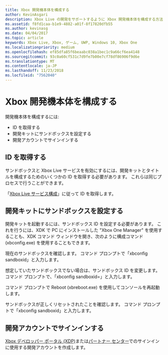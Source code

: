```yaml
---
title: Xbox 開発機本体を構成する
author: KevinAsgari
description: Xbox Live の開発をサポートするように Xbox 開発機本体を構成する方法について説明します。
ms.assetid: f8fd1caa-b1e9-4882-a01f-8f17820dfb55
ms.author: kevinasg
ms.date: 04/04/2017
ms.topic: article
keywords: Xbox Live, Xbox, ゲーム, UWP, Windows 10, Xbox One
ms.localizationpriority: medium
ms.openlocfilehash: ef85dfa85f6beaabc038a1bec1c9a66cf6ea4148
ms.sourcegitcommit: 93c0a60cf531c7d9fe7b00e7cf78df86906f9d6e
ms.translationtype: MT
ms.contentlocale: ja-JP
ms.lasthandoff: 11/23/2018
ms.locfileid: "7562040"
---
```

# <a name="configure-your-xbox-development-console"></a>Xbox 開発機本体を構成する

開発機本体を構成するには:
- ID を取得する
- 開発キットにサンドボックスを設定する
- 開発アカウントでサインインする

## <a name="get-your-ids"></a>ID を取得する
サンドボックスと Xbox Live サービスを有効にするには、開発キットとタイトルを構成するためのいくつかの ID を取得する必要があります。 これらは同じプロセスで行うことができます。

「[Xbox Live サービス構成](../xbox-live-service-configuration.md)」に従って ID を取得します。

## <a name="set-your-sandbox-on-your-development-kits"></a>開発キットにサンドボックスを設定する
開発キットを起動するには、サンドボックス ID を設定する必要があります。 これを行うには、XDK で PC にインストールした "Xbox One Manager" を使用することも、XDK コマンド ウィンドウを開き、次のように構成コマンド (xbconfig.exe) を使用することもできます。

現在のサンドボックスを確認します。 コマンド プロンプトで「xbconfig sandboxid」と入力します。

想定していたサンドボックスでない場合は、サンドボックス ID を変更します。コマンド プロンプトで、「xbconfig sandboxid=<your sandbox id>」と入力します。

コマンド プロンプトで Reboot (xbreboot.exe) を使用してコンソールを再起動します。

サンドボックスが正しくリセットされたことを確認します。 コマンド プロンプトで「xbconfig sandboxid」と入力します。

## <a name="sign-in-with-a-development-account"></a>開発アカウントでサインインする

[Xbox デベロッパー ポータル (XDP)](https://xdp.xboxlive.com/User/Contact/MyAccess?selectedMenu=devaccounts)または[パートナー センター](https://partner.microsoft.com/dashboard)でのサインインに使用する開発アカウントを作成します。
